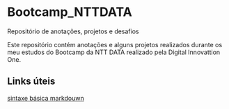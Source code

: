 # Bootcamp_NTTDATA
Repositório de anotações, projetos e desafios 

Este repositório contém anotações e alguns projetos realizados durante os meu estudos do Bootcamp da NTT DATA realizado pela Digital Innovattion One.

## Links úteis
[sintaxe básica markdouwn](https://www.markdownguide.org/basic-syntax/)
